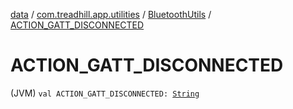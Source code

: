 [data](../../index.md) / [com.treadhill.app.utilities](../index.md) / [BluetoothUtils](index.md) / [ACTION_GATT_DISCONNECTED](./-a-c-t-i-o-n_-g-a-t-t_-d-i-s-c-o-n-n-e-c-t-e-d.md)

# ACTION_GATT_DISCONNECTED

(JVM) `val ACTION_GATT_DISCONNECTED: `[`String`](https://kotlinlang.org/api/latest/jvm/stdlib/kotlin/-string/index.html)